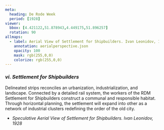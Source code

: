 ```yaml
---
meta:
  heading: De Rode Week
  period: [1928]
viewer:
  bbox: [4.421122,51.878943,4.449175,51.896257]
  rotation: 90
allmaps:
  - label: Aerial View of Settlement for Shipbuilders. Ivan Leonidov, 1928
    annotation: aerialperspective.json
    opacity: 100
    mask: rgb(255,0,0)
    colorize: rgb(255,0,0)
---
```


### _vi.    Settlement for Shipbuilders_

Delineated strips reconciles an urbanization, industrialization, and landscape. Connected by a detailed rail system, the workers of the RDM Settlement for Shipbuilders construct a communal and responsible habitat. Through horizontal planning, the settlement will expand into other as a network of industrial clusters redefining the order of the old city.

- _Speculative Aerial View of Settlement for Shipbuilders. Ivan Leonidov, 1928_


